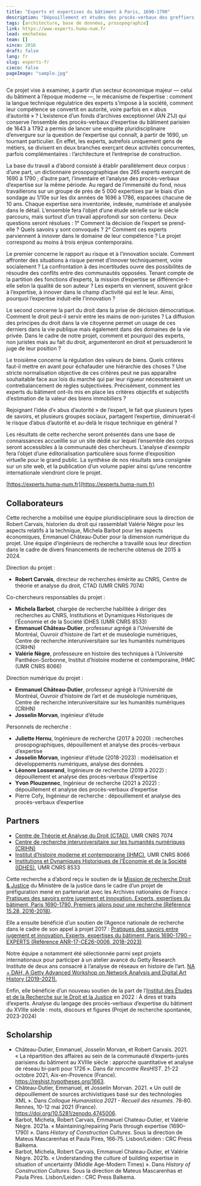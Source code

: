 ```yaml
---
title: "Experts et expertises du bâtiment à Paris, 1690-1790"
description: "Dépouillement et études des procès-verbaux des greffiers des bâtiments à Paris et constitution d’une base de données prosopogprahique."
tags: [architecture, base de données, prosopographie]
link: https://www.experts.huma-num.fr
lead: emchateau
team: []
since: 2016
draft: false
lang: fr
slug: experts-fr
cieco: false
pageImage: "sample.jpg"
---
```


<!-- project description -->

Ce projet vise à examiner, à partir d’un secteur économique majeur — celui du bâtiment à l’époque moderne —, le mécanisme de l’expertise : comment la langue technique régulatrice des experts s’impose à la société, comment leur compétence se convertit en autorité, voire parfois en « abus d’autorité » ? L’existence d’un fonds d’archives exceptionnel (AN Z1J) qui conserve l’ensemble des procès-verbaux d’expertise du bâtiment parisien de 1643 à 1792 a permis de lancer une enquête pluridisciplinaire d’envergure sur la question de l’expertise qui connaît, à partir de 1690, un tournant particulier. En effet, les experts, autrefois uniquement gens de métiers, se divisent en deux branches exerçant deux activités concurrentes, parfois complémentaires : l’architecture et l’entreprise de construction.

La base du travail a d’abord consisté à établir parallèlement deux corpus : d’une part, un dictionnaire prosopographique des 265 experts exerçant de 1690 à 1790 ; d’autre part, l’inventaire et l’analyse des procès-verbaux d’expertise sur la même période. Au regard de l’immensité du fond, nous travaillerons sur un groupe de près de 5 000 expertises par le biais d’un sondage au 1/10e sur les dix années de 1696 à 1786, espacées chacune de 10 ans. Chaque expertise sera inventoriée, indexée, numérisée et analysée dans le détail. L’ensemble fera l’objet d’une étude sérielle sur le siècle parcouru, mais surtout d’un travail approfondi sur son contenu. Deux questions seront résolues : 1° Comment la décision de l’expert se prend-elle ? Quels savoirs y sont convoqués ? 2° Comment ces experts parviennent à innover dans le domaine de leur compétence ? Le projet correspond au moins à trois enjeux contemporains.

Le premier concerne le rapport au risque et à l’innovation sociale. Comment affronter des situations à risque permet d’innover techniquement, voire socialement ? La confrontation à des incertitudes ouvre des possibilités de résoudre des conflits entre des communautés opposées. Tenant compte de la partition des fonctions d’experts, la mission d’expertise se différencie-t-elle selon la qualité de son auteur ? Les experts en viennent, souvent grâce à l’expertise, à innover dans le champ d’activité qui est le leur. Ainsi, pourquoi l’expertise induit-elle l’innovation ?

Le second concerne la part du droit dans la prise de décision démocratique. Comment le droit peut-il servir entre les mains de non-juristes ? La diffusion des principes du droit dans la vie citoyenne permet un usage de ces derniers dans la vie publique mais également dans des domaines de la vie privée. Dans le cadre de notre projet, comment et pourquoi des experts, non juristes mais au fait du droit, argumenteront en droit et persuaderont le juge de leur position ?

Le troisième concerne la régulation des valeurs de biens. Quels critères faut-il mettre en avant pour échafauder une hiérarchie des choses ? Une stricte normalisation objective de ces critères peut ne pas apparaître souhaitable face aux lois du marché qui par leur rigueur nécessiteraient un contrebalancement de règles subjectivées. Précisément, comment les experts du bâtiment ont-ils mis en place les critères objectifs et subjectifs d’estimation de la valeur des biens immobiliers ?

Rejoignant l’idée d’« abus d’autorité » de l’expert, le fait que plusieurs types de savoirs, et plusieurs groupes sociaux, partagent l’expertise, diminuerait-il le risque d’abus d’autorité et au-delà le risque technique en général ?

Les résultats de cette recherche seront présentés dans une base de connaissances accueillie sur un site dédié sur lequel l’ensemble des corpus seront accessibles à la communauté des chercheurs. L’analyse d’*exempla* fera l’objet d’une éditorialisation particulière sous forme d’exposition virtuelle pour le grand public. La synthèse de nos résultats sera consignée sur un site web, et la publication d’un volume papier ainsi qu’une rencontre internationale viendront clore le projet.

[https://experts.huma-num.fr](https://experts.huma-num.fr)

## Collaborateurs

Cette recherche a mobilisé une équipe pluridisciplinaire sous la direction de Robert Carvais, historien du droit qui rassemblait Valérie Nègre pour les aspects relatifs à la technique, Michela Barbot pour les aspects économiques, Emmanuel Château-Dutier pour la dimension numérique du projet. Une équipe d’ingénieurs de recherche a travaillé sous leur direction dans le cadre de divers financements de recherche obtenus de 2015 à 2024.

Direction du projet : 

- **Robert Carvais**, directeur de recherches émérite au CNRS, Centre de théorie et analyse du droit, CTAD (UMR CNRS 7074)

Co-chercheurs responsables du projet : 

- **Michela Barbot**, chargée de recherche habilitée à diriger des recherches au CNRS, Institutions et Dynamiques Historiques de l’Économie et de la Société IDHES (UMR CNRS 8533)
- **Emmanuel Château-Dutier**, professeur agrégé à l’Université de Montréal, Ouvroir d’histoire de l’art et de muséologie numériques, Centre de recherche interuniversitaire sur les humanités numériques (CRIHN)
- **Valérie Nègre**, professeure en histoire des techniques à l’Université Panthéon-Sorbonne, Institut d’histoire moderne et contemporaine, IHMC (UMR CNRS 8066)

Direction numérique du projet : 

- **Emmanuel Château-Dutier**, professeur agrégé à l’Université de Montréal, Ouvroir d’histoire de l’art et de muséologie numériques, Centre de recherche interuniversitaire sur les humanités numériques (CRIHN)
- **Josselin Morvan**, ingénieur d’étude

Personnels de recherche :

- **Juliette Hernu**, Ingénieure de recherche (2017 à 2020) : recherches prosopographiques, dépouillement et analyse des procès-verbaux d’expertise
- **Josselin Morvan**, ingénieur d’étude (2018-2023) : modélisation et développements numériques, analyse des données.
- **Léonore Losserand**, Ingénieure de recherche (2019 à 2022) : dépouillement et analyse des procès-verbaux d’expertise
- **Yvon** **Plouzennec**, Ingénieur de recherche (2021 à 2022) : dépouillement et analyse des procès-verbaux d’expertise
- Pierre Cofy, Ingénieur de recherche :  dépouillement et analyse des procès-verbaux d’expertise

## Partners

- [Centre de Théorie et Analyse du Droit (CTAD)](https://ctad.cnrs.fr/), UMR CNRS 7074
- [Centre de recherche interuniversitaire sur les humanités numériques (CRIHN)](https://www.crihn.org/)
- [Institut d’histoire moderne et contemporaine (IHMC)](https://ihmc.ens.fr/), UMR CNRS 8066
- [Institutions et Dynamiques Historiques de l’Économie et de la Société (IDHES)](https://www.idhes.cnrs.fr/), UMR CNRS 8533

Cette recherche a d’abord reçu le soutien de la [Mission de recherche Droit & Justice](http://www.gip-recherche-justice.fr/) du Ministère de la justice dans le cadre d’un projet de préfiguration mené en partenariat avec les Archives nationales de France : [Pratiques des savoirs entre jugement et innovation. Experts, expertises du bâtiment, Paris 1690-1790, Premiers jalons pour une recherche (Référence 15.28, 2016-2018)](http://www.gip-recherche-justice.fr/publication/pratiques-des-savoirs-entre-jugement-et-innovation-experts-expertises-du-batiment-paris-1690-1790/).

Elle a ensuite bénéficié d’un soutien de l’Agence nationale de recherche dans le cadre de son appel à projet 2017 : [Pratiques des savoirs entre jugement et innovation. Experts, expertises du bâtiment, Paris 1690-1790 – EXPERTS (Référence ANR-17-CE26-0006, 2018-2023)](https://anr.fr/Projet-ANR-17-CE26-0006)

Notre équipe a notamment été sélectionnée parmi sept projets internationaux pour participer à un atelier avancé du Getty Research Institute de deux ans consacré à l’analyse de réseaux en histoire de l’art. [NA + DAH, A Getty Advanced Workshop on Network Analysis and Digital Art History (2019-2021).](https://sites.haa.pitt.edu/na-dah/)

Enfin, elle bénéficie d’un nouveau soutien de la part de l’[Institut des Études et de la Recherche sur le Droit et la Justice](https://gip-ierdj.fr/fr/) en 2022 : À dires et traits d’experts. Analyse du langage des procès-verbaux d’expertise du bâtiment du XVIIIe siècle : mots, discours et figures (Projet de recherche spontanée, 2023-2024)

## Scholarship

<!--publications, expos, articles, conférences-->

- Château-Dutier, Emmanuel, Josselin Morvan, et Robert Carvais. 2021. « La répartition des affaires au sein de la communauté d’experts-jurés parisiens du bâtiment au XVIIIe siècle : approche quantitative et analyse de réseau bi-parti pour 1726 ». Dans *6e rencontre ResHIST*. 21-22 octobre 2021, Aix-en-Provence (France). https://reshist.hypotheses.org/1663.
- Château-Dutier, Emmanuel, et Josselin Morvan. 2021. « Un outil de dépouillement de sources archivistiques basé sur des technologies XML ». Dans *Colloque Humanistica 2021 - Recueil des résumés*. 78‑80. Rennes, 10-12 mai 2021 (France). https://doi.org/10.5281/zenodo.4745006.
- Barbot, Michela, Robert Carvais, Emmanuel Chateau-Dutier, et Valérie Nègre. 2021a. « Maintaining/repairing Paris through expertise (1690–1790) ». Dans *History of Construction Cultures*. Sous la direction de Mateus Mascarenhas et Paula Pires, 166‑75. Lisbon/Leiden : CRC Press Balkema.
- Barbot, Michela, Robert Carvais, Emmanuel Chateau-Dutier, et Valérie Nègre. 2021b. « Understanding the culture of building expertise in situation of uncertainty (Middle Age-Modern Times) ». Dans *History of Construction Cultures*. Sous la direction de Mateus Mascarenhas et Paula Pires. Lisbon/Leiden : CRC Press Balkema.
